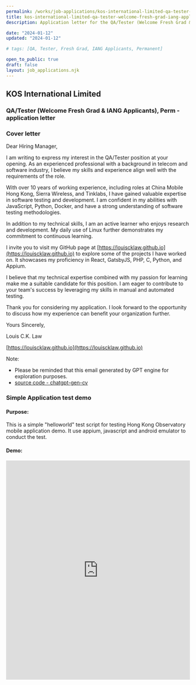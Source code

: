 ```yaml
---
permalink: /works/job-applications/kos-international-limited-qa-tester-welcome-fresh-grad-iang-applicants-perm/index.html
title: kos-international-limited-qa-tester-welcome-fresh-grad-iang-applicants-perm-application-page
description: Application letter for the QA/Tester (Welcome Fresh Grad & IANG Applicants), Perm position at KOS International Limited.

date: "2024-01-12"
updated: "2024-01-12"

# tags: [QA, Tester, Fresh Grad, IANG Applicants, Permanent]

open_to_public: true
draft: false
layout: job_applications.njk
---
```


<!-- http://localhost:8080/works/job-applications/recruit-squad-limited-quality-assurance-engineer-automation/index.html -->

<div class="letter-header">
  <h2>KOS International Limited</h2>
  <h3>QA/Tester (Welcome Fresh Grad & IANG Applicants), Perm - application letter</h3>
</div>

### Cover letter

<div class="letter-container">
Dear Hiring Manager,

<div class="spacer"></div>

I am writing to express my interest in the QA/Tester position at your opening. As an experienced professional with a background in telecom and software industry, I believe my skills and experience align well with the requirements of the role.

With over 10 years of working experience, including roles at China Mobile Hong Kong, Sierra Wireless, and Tinklabs, I have gained valuable expertise in software testing and development. I am confident in my abilities with JavaScript, Python, Docker, and have a strong understanding of software testing methodologies.

In addition to my technical skills, I am an active learner who enjoys research and development. My daily use of Linux further demonstrates my commitment to continuous learning.

I invite you to visit my GitHub page at [https://louiscklaw.github.io](https://louiscklaw.github.io) to explore some of the projects I have worked on. It showcases my proficiency in React, GatsbyJS, PHP, C, Python, and Appium.

I believe that my technical expertise combined with my passion for learning make me a suitable candidate for this position. I am eager to contribute to your team's success by leveraging my skills in manual and automated testing.

Thank you for considering my application. I look forward to the opportunity to discuss how my experience can benefit your organization further.

<div class="spacer"></div>

Yours Sincerely,

Louis C.K. Law

[https://louiscklaw.github.io](https://louiscklaw.github.io)

<div class="spacer"></div>

Note:
- Please be reminded that this email generated by GPT engine for exploration purposes.
- [source code - chatgpt-gen-cv](https://github.com/louiscklaw/ai-playlist/tree/master/teamprompt-tryout/chatgpt-gen-cv)
</div>

### Simple Application test demo

#### Purpose:

This is a simple "helloworld" test script for testing Hong Kong Observatory mobile application demo. It use appium, javascript and android emulator to conduct the test.

#### Demo:

<iframe 
  class="shadow"
  width="100%" 
  height="600px" 
  src="https://www.youtube.com/embed/2fMBSod31ao" 
  title="YouTube video player" 
  frameborder="0" 
  allow="accelerometer; autoplay; clipboard-write; encrypted-media; gyroscope; picture-in-picture; web-share" 
  allowfullscreen>
</iframe>